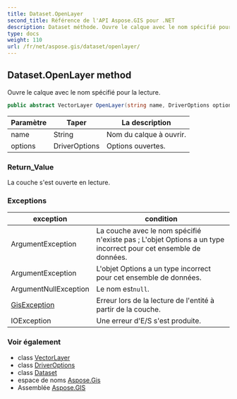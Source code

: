 ```yaml
---
title: Dataset.OpenLayer
second_title: Référence de l'API Aspose.GIS pour .NET
description: Dataset méthode. Ouvre le calque avec le nom spécifié pour la lecture.
type: docs
weight: 110
url: /fr/net/aspose.gis/dataset/openlayer/
---
```

## Dataset.OpenLayer method

Ouvre le calque avec le nom spécifié pour la lecture.

```csharp
public abstract VectorLayer OpenLayer(string name, DriverOptions options = null)
```

| Paramètre | Taper | La description |
| --- | --- | --- |
| name | String | Nom du calque à ouvrir. |
| options | DriverOptions | Options ouvertes. |

### Return_Value

La couche s'est ouverte en lecture.

### Exceptions

| exception | condition |
| --- | --- |
| ArgumentException | La couche avec le nom spécifié n'existe pas ; L'objet Options a un type incorrect pour cet ensemble de données. |
| ArgumentException | L'objet Options a un type incorrect pour cet ensemble de données. |
| ArgumentNullException | Le nom est`null`. |
| [GisException](../../gisexception/) | Erreur lors de la lecture de l'entité à partir de la couche. |
| IOException | Une erreur d'E/S s'est produite. |

### Voir également

* class [VectorLayer](../../vectorlayer/)
* class [DriverOptions](../../driveroptions/)
* class [Dataset](../)
* espace de noms [Aspose.Gis](../../dataset/)
* Assemblée [Aspose.GIS](../../../)


